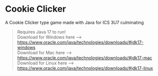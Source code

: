# Cookie Clicker
A Cookie Clicker type game made with Java for ICS 3U7 culminating
 <br>
> Requires Java 17 to run! <br>
> Download for Windows here --> https://www.oracle.com/java/technologies/downloads/#jdk17-windows<br>
> Download for Mac here --> https://www.oracle.com/java/technologies/downloads/#jdk17-mac<br>
> Download for Linux here --> https://www.oracle.com/java/technologies/downloads/#jdk17-linux
